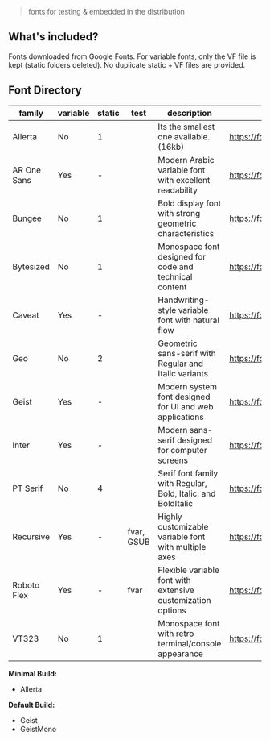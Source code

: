 > fonts for testing & embedded in the distribution

## What's included?

Fonts downloaded from Google Fonts. For variable fonts, only the VF file is kept (static folders deleted). No duplicate static + VF files are provided.

## Font Directory

| family      | variable | static | test       | description                                                  | url                                           |
| ----------- | -------- | ------ | ---------- | ------------------------------------------------------------ | --------------------------------------------- |
| Allerta     | No       | 1      |            | Its the smallest one available. (16kb)                       | https://fonts.google.com/specimen/Allerta     |
| AR One Sans | Yes      | -      |            | Modern Arabic variable font with excellent readability       | https://fonts.google.com/specimen/AR+One+Sans |
| Bungee      | No       | 1      |            | Bold display font with strong geometric characteristics      | https://fonts.google.com/specimen/Bungee      |
| Bytesized   | No       | 1      |            | Monospace font designed for code and technical content       | https://fonts.google.com/specimen/Bytesized   |
| Caveat      | Yes      | -      |            | Handwriting-style variable font with natural flow            | https://fonts.google.com/specimen/Caveat      |
| Geo         | No       | 2      |            | Geometric sans-serif with Regular and Italic variants        | https://fonts.google.com/specimen/Geo         |
| Geist       | Yes      | -      |            | Modern system font designed for UI and web applications      | https://fonts.google.com/specimen/Geist       |
| Inter       | Yes      | -      |            | Modern sans-serif designed for computer screens              | https://fonts.google.com/specimen/Inter       |
| PT Serif    | No       | 4      |            | Serif font family with Regular, Bold, Italic, and BoldItalic | https://fonts.google.com/specimen/PT+Serif    |
| Recursive   | Yes      | -      | fvar, GSUB | Highly customizable variable font with multiple axes         | https://fonts.google.com/specimen/Recursive   |
| Roboto Flex | Yes      | -      | fvar       | Flexible variable font with extensive customization options  | https://fonts.google.com/specimen/Roboto+Flex |
| VT323       | No       | 1      |            | Monospace font with retro terminal/console appearance        | https://fonts.google.com/specimen/VT323       |

**Minimal Build:**

- Allerta

**Default Build:**

- Geist
- GeistMono
